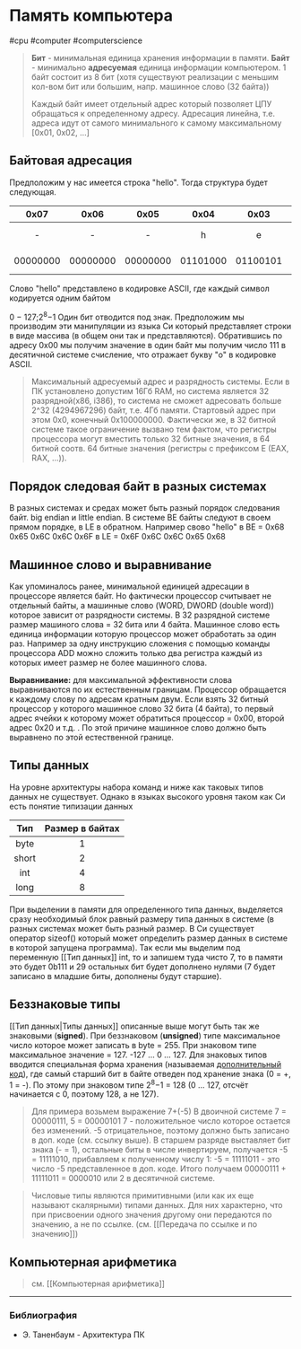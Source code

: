 # Память компьютера
#cpu #computer #computerscience 
>**Бит** - минимальная единица хранения информации в памяти.
**Байт** - минимально **адресуемая** единица информации компьютером. 1 байт состоит из 8 бит (хотя существуют реализации с меньшим кол-вом бит или большим, напр. машинное слово (32 байта))
>
>Каждый байт имеет отдельный адрес который позволяет ЦПУ обращаться к определенному адресу. Адресация линейна, т.е. адреса идут от самого минимального к самому максимальному \[0x01, 0x02, ...\]

## Байтовая адресация
Предположим у нас имеется строка "hello". Тогда структура будет следующая.

|0x07|0x06|0x05|0x04|0x03|0x02|0x01|0x00||
|:---:|:---:|:---:|:---:|:---:|:---:|:---:|:---:|:---:|
|-|-|-|h|e|l|l|o|Строковое представление|
|00000000|00000000|00000000|01101000|01100101|01101100|01101100|01101111|Байтовое представление|

Слово "hello" представлено в кодировке ASCII, где каждый символ кодируется одним байтом

0 − 127;2<sup>8</sup>−1
Один бит отводится под знак. Предположим мы производим эти манипуляции из языка Си который представляет строки в виде массива (в общем они так и представляются). Обратившись по адресу 0х00 мы получим значение в один байт мы получим число 111 в десятичной системе счисление, что отражает букву "о" в кодировке ASCII.
>Максимальный адресуемый адрес и разрядность системы. Если в ПК установлено допустим 16Гб RAM, но система является 32 разрядной(x86, i386), то система не сможет адресовать больше 2^32 (4294967296) байт, т.е. 4Гб памяти. Стартовый адрес при этом 0x0, конечный 0x100000000. Фактически же, в 32 битной системе такое ограничение вызвано тем фактом, что регистры процессора могут вместить только 32 битные значения, в 64 битной соотв. 64 битные значения (регистры с префиксом E (EAX, RAX, ...)).

## Порядок следовая байт в разных системах

В разных системах и средах может быть разный порядок следования байт. big endian и little endian. В системе BE байты следуют в своем прямом порядке, в LE в обратном. Например свово "hello" в BE = 0x68 0x65 0x6C 0x6C 0x6F в LE = 0x6F 0x6C 0x6C 0x65 0x68

## Машинное слово и выравнивание

Как упоминалось ранее, минимальной единицей адресации в процессоре является байт. Но фактически процессор считывает не отдельный байты, а машинные слово (WORD, DWORD (double word)) которое зависит от разрядности системы. В 32 разрядной системе размер машиного слова = 32 бита или 4 байта. Машинное слово есть единица информации которую процессор может обработать за один раз. Например за одну инструкцию сложения с помощью команды процессора ADD можно сложить только два регистра каждый из которых имеет размер не более машинного слова.

**Выравнивание:** для максимальной эффективности слова выравниваются по их естественным границам. Процессор обращается к каждому слову по адресам кратным двум. Если взять 32 битный процессор у которого машинное слово 32 бита (4 байта), то первый адрес ячейки к которому может обратиться процессор = 0х00, второй адрес 0x20 и т.д. . По этой причине машинное слово должно быть выравнено по этой естественной границе.

## Типы данных

На уровне архитектуры набора команд и ниже как таковых типов данных не существует. Однако в языках высокого уровня таком как Си есть понятие типизации данных

|Тип|Размер в байтах|
|:---:|:---:|
|byte|1|
|short|2|
|int|4|
|long|8|

При выделении в памяти для определенного типа данных, выделяется сразу необходимый блок равный размеру типа данных в системе (в разных системах может быть разный размер. В Си существует оператор sizeof() который может определить размер данных в системе в которой запущена программа). Так если мы выделим под переменную [[Тип данных]] int, то и запишем туда чисто 7, то в памяти это будет 0b111 и 29 остальных бит будет дополнено нулями (7 будет записано в младшие биты, дополнены будут старшие).

## Беззнаковые типы

[[Тип данных|Типы данных]] описанные выше могут быть так же знаковыми (**signed**). При беззнаковом (**unsigned**) типе максимальное число которое может записать в byte = 255. При знаковом типе максимальное значение = 127. -127 ... 0 ... 127. Для знаковых типов вводится специальная форма хранения (называемая [дополнительный код](https://ru.wikipedia.org/wiki/%D0%94%D0%BE%D0%BF%D0%BE%D0%BB%D0%BD%D0%B8%D1%82%D0%B5%D0%BB%D1%8C%D0%BD%D1%8B%D0%B9_%D0%BA%D0%BE%D0%B4)), где самый старший бит в байте отведен под хранение знака (0 = +, 1 = -). По этому при знаковом типе
2<sup>8</sup>−1  = 128 (0 ... 127, отсчёт начинается с 0, поэтому 128, а не 127).

>Для примера возьмем выражение 7+(-5)
В двоичной системе 7 = 00000111, 5 = 00000101
7 - положительное число которое остается без изменений. -5 отрицательное, поэтому должно быть записано в доп. коде (см. ссылку выше). В старшем разряде выставляет бит знака (- = 1), остальные биты в числе инвертируем, получается -5 = 11111010, прибавляем к полученному числу 1: -5 = 11111011 - это число -5 представленное в доп. коде.
Итого получаем
00000111 + 11111011 = 0000010 или 2 в десятичной системе.

>Числовые типы являются примитивными (или как их еще называют скалярными) типами данных. Для них характерно, что при присвоении одного значения другому они передаются по значению, а не по ссылке. (см. [[Передача по ссылке и по значению]])

## Компьютерная арифметика
> см. [[Компьютерная арифметика]]


---
### Библиография
- Э. Таненбаум - Архитектура ПК